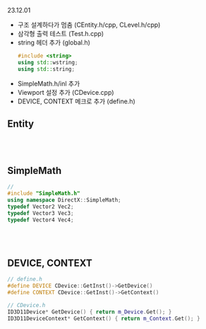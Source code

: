 23.12.01
- 구조 설계하다가 멈춤 (CEntity.h/cpp, CLevel.h/cpp)
- 삼각형 출력 테스트 (Test.h.cpp)
- string 헤더 추가 (global.h)
    ```cpp
    #include <string>
    using std::wstring;
    using std::string;
    ```
- SimpleMath.h/inl 추가
- Viewport 설정 추가 (CDevice.cpp)
- DEVICE, CONTEXT 메크로 추가 (define.h)

## Entity
<br><br>

## SimpleMath
```cpp
// 
#include "SimpleMath.h"
using namespace DirectX::SimpleMath;
typedef Vector2 Vec2;
typedef Vector3 Vec3;
typedef Vector4 Vec4;
```
<br><br>

## DEVICE, CONTEXT
```cpp
// define.h
#define DEVICE CDevice::GetInst()->GetDevice()
#define CONTEXT CDevice::GetInst()->GetContext()

// CDevice.h
ID3D11Device* GetDevice() { return m_Device.Get(); }
ID3D11DeviceContext* GetContext() { return m_Context.Get(); }
```
<br><br>
